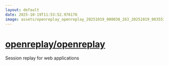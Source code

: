 ```yaml
---
layout: default
date: 2025-10-19T11:53:52.976176
image: assets/openreplay_openreplay_20251019_000038_263_20251019_003553--20251019T023555200--cropped.png
---
```


# [openreplay/openreplay](https://github.com/openreplay/openreplay/)

Session replay for web applications
